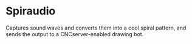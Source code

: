 # Spiraudio
Captures sound waves and converts them into a cool spiral pattern, and sends the output to a CNCserver-enabled drawing bot. 
